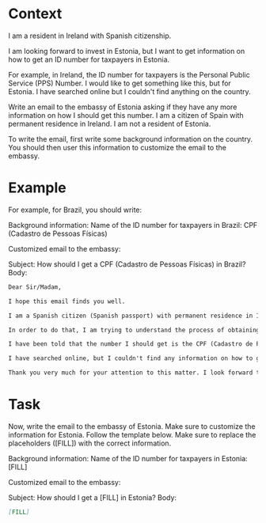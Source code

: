 # Context
I am a resident in Ireland with Spanish citizenship.

I am looking forward to invest in Estonia, but I want to get information on how to get an ID number for taxpayers in Estonia.

For example, in Ireland, the ID number for taxpayers is the Personal Public Service (PPS) Number. I would like to get something like this, but for Estonia. I have searched online but I couldn't find anything on the country.

Write an email to the embassy of Estonia asking if they have any more information on how I should get this number. I am a citizen of Spain with permanent residence in Ireland. I am not a resident of Estonia.

To write the email, first write some background information on the country. You should then user this information to customize the email to the embassy.

# Example
For example, for Brazil, you should write:

Background information:
Name of the ID number for taxpayers in Brazil: CPF (Cadastro de Pessoas Físicas)

Customized email to the embassy:

Subject: How should I get a CPF (Cadastro de Pessoas Físicas) in Brazil?
Body:
```md
Dear Sir/Madam,

I hope this email finds you well.

I am a Spanish citizen (Spanish passport) with permanent residence in Ireland. I am looking forward to investing in Brazil, as a foreign investor (no residence in Brazil).

In order to do that, I am trying to understand the process of obtaining the number that identifies taxpayers in Brazil, to be able to declare the relevant information to the tax authorities.

I have been told that the number I should get is the CPF (Cadastro de Pessoas Físicas). Feel free to correct me if I am wrong.

I have searched online, but I couldn't find any information on how to get a CPF from abroad. This is why I am reaching out to you for guidance. If you could provide me with information on the process or direct me to the relevant authorities, I would greatly appreciate it.

Thank you very much for your attention to this matter. I look forward to your response and any help you can provide.
```

# Task
Now, write the email to the embassy of Estonia. Make sure to customize the information for Estonia. Follow the template below. Make sure to replace the placeholders ([FILL]) with the correct information.

Background information:
Name of the ID number for taxpayers in Estonia: [FILL]

Customized email to the embassy:

Subject: How should I get a [FILL] in Estonia?
Body:
```md
[FILL]
```
